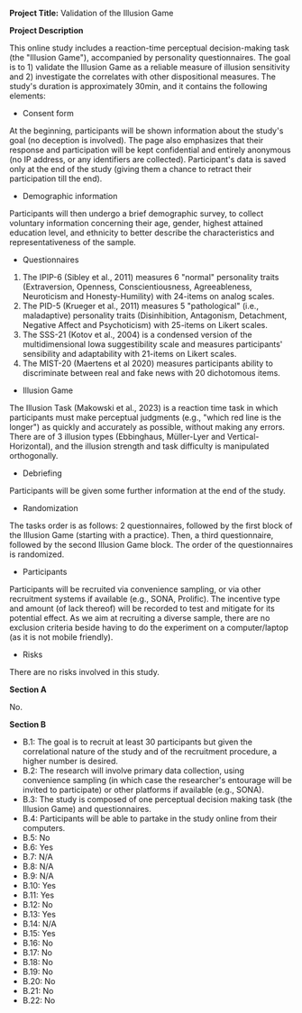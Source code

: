 **Project Title:** Validation of the Illusion Game

**Project Description**

This online study includes a reaction-time perceptual decision-making task (the "Illusion Game"), accompanied by personality questionnaires. 
The goal is to 1) validate the Illusion Game as a reliable measure of illusion sensitivity and 2) investigate the correlates with other dispositional measures. 
The study's duration is approximately 30min, and it contains the following elements:

- Consent form

At the beginning, participants will be shown information about the study's goal (no deception is involved). 
The page also emphasizes that their response and participation will be kept confidential and entirely anonymous (no IP address, or any identifiers are collected). 
Participant's data is saved only at the end of the study (giving them a chance to retract their participation till the end).

- Demographic information

Participants will then undergo a brief demographic survey, to collect voluntary information concerning their age, gender, highest attained education level, and ethnicity to better describe the characteristics and representativeness of the sample.

- Questionnaires

1) The IPIP-6 (Sibley et al., 2011) measures 6 "normal" personality traits (Extraversion, Openness, Conscientiousness, Agreeableness, Neuroticism and Honesty-Humility) with 24-items on analog scales.
2) The PID-5 (Krueger et al., 2011) measures 5 "pathological" (i.e., maladaptive) personality traits (Disinhibition, Antagonism, Detachment, Negative Affect and Psychoticism) with 25-items on Likert scales.
3) The SSS-21 (Kotov et al., 2004) is a condensed version of the multidimensional Iowa suggestibility scale and measures participants' sensibility and adaptability with 21-items on Likert scales.
4) The MIST-20 (Maertens et al 2020) measures participants ability to discriminate between real and fake news with 20 dichotomous items.

- Illusion Game

The Illusion Task (Makowski et al., 2023) is a reaction time task in which participants must make perceptual judgments (e.g., "which red line is the longer") as quickly and accurately as possible, without making any errors. There are of 3 illusion types (Ebbinghaus, Müller-Lyer and Vertical-Horizontal), and the illusion strength and task difficulty is manipulated orthogonally.

- Debriefing

Participants will be given some further information at the end of the study.

- Randomization

The tasks order is as follows: 2 questionnaires, followed by the first block of the Illusion Game (starting with a practice). Then, a third questionnaire, followed by the second Illusion Game block. The order of the questionnaires is randomized.

- Participants

Participants will be recruited via convenience sampling, or via other recruitment systems if available (e.g., SONA, Prolific). 
The incentive type and amount (of lack thereof) will be recorded to test and mitigate for its potential effect.
As we aim at recruiting a diverse sample, there are no exclusion criteria beside having to do the experiment on a computer/laptop (as it is not mobile friendly).

- Risks

There are no risks involved in this study.

**Section A**

No.

**Section B**

- B.1: The goal is to recruit at least 30 participants but given the correlational nature of the study and of the recruitment procedure, a higher number is desired.
- B.2: The research will involve primary data collection, using convenience sampling (in which case the researcher's entourage will be invited to participate) or other platforms if available (e.g., SONA).
- B.3: The study is composed of one perceptual decision making task (the Illusion Game) and questionnaires.
- B.4: Participants will be able to partake in the study online from their computers.
- B.5: No
- B.6: Yes
- B.7: N/A
- B.8: N/A
- B.9: N/A
- B.10: Yes
- B.11: Yes
- B.12: No
- B.13: Yes
- B.14: N/A
- B.15: Yes
- B.16: No
- B.17: No
- B.18: No
- B.19: No
- B.20: No
- B.21: No
- B.22: No